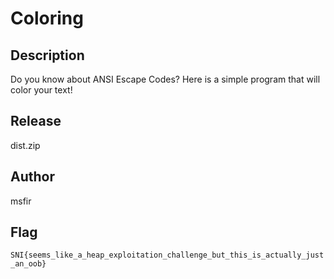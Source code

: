 # Coloring

## Description
Do you know about ANSI Escape Codes? Here is a simple program that will color your text!

## Release
dist.zip

## Author
msfir

## Flag
`SNI{seems_like_a_heap_exploitation_challenge_but_this_is_actually_just_an_oob}`

